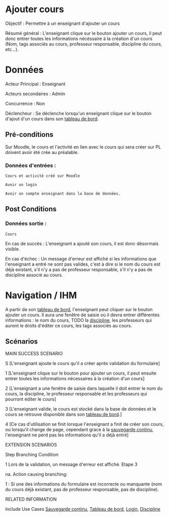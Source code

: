 # Ajouter cours

Objectif : Permettre à un enseignant d'ajouter un cours

Résumé général : L'enseignant clique sur le bouton ajouter un cours, il peut donc entrer toutes les informations nécéssaire à la création d'un cours (Nom, tags associés au cours, professeur responsable, discipline du cours, etc...).


# Données

Acteur Principal : Enseignant

Acteurs secondaires : Admin

Concurrence : Non

Déclencheur : Se déclenche lorsqu'un enseignant clique sur le bouton d'ajout d'un cours dans son [tableau de bord](../utilisateur/tableaudebord.md).


## Pré-conditions

Sur Moodle, le cours et l'activité en lien avec le cours qui sera créer sur PL doivent avoir été crée au préalable.

### Données d'entrées :
	
    Cours et activité créé sur Moodle

    Avoir un login

    Avoir un compte enseignant dans la base de données.

## Post Conditions

### Données sortie :

	Cours

En cas de succès : L'enseignant a ajouté son cours, il est donc désormais visible.

En cas d'échec : Un message d'erreur est affiché si les informations que l'enseignant a entré ne sont pas valides, c'est à dire si  le nom du cours est déjà existant, s'il n'y a pas de professeur responsable, s'il n'y a pas de discipline associé au cours.

# Navigation / IHM 

A partir de son [tableau de bord](../utilisateur/tableaudebord.md), l'enseignant peut cliquer sur le bouton ajouter un cours. Il aura une fenêtre de saisie où il devra entrer différentes informations : le nom du cours, TODO la [discipline](./creerdiscipline.md), les professeurs qui auront le droits d'éditer ce cours, les tags associés au cours.

## Scénarios

MAIN SUCCESS SCENARIO

S	[L'enseignant ajoute le cours qu'il a créer après validation du formulaire]

1	[L'enseignant clique sur le bouton pour ajouter un cours, il peut ensuite entrer toutes les informations nécessaires à la création d'un cours]

2	[L'enseignant a une fenêtre de saisie dans laquelle il doit entrer le nom du cours, la discipline, le professeur responsable et les professeurs qui pourront éditer le cours]

3	[L'enseignant valide, le cours est stocké dans la base de données et le cours se retrouve disponible dans son [tableau de bord](../utilisateur/tableaudebord.md).]

4   [Ce cas d'utilisation se finit lorsque l'enseignant a finit de créer son cours, ou lorsqu'il change de page, cependant grace à la [sauvegarde continu](../../concept/zonetampon.md), l'enseignant ne perd pas les informations qu'il a déjà entré]


EXTENSION SCENARIOS

Step    Branching Condition

1	 Lors de la validation, un message d'erreur est affiché. Etape 3

na.  Action causing branching:

1 : Si une des informations du formulaire est incorrecte ou manquante (nom du cours déjà existant, pas de professeur responsable, pas de discipline). 




RELATED INFORMATION

Include Use Cases	[Sauvegarde continu](../../concept/zonetampon.md), [Tableau de bord](../utilisateur/tableaudebord.md), [Login](../utilisateur/authentification.md), [Discipline](./creerdiscipline.md)



<!--- 
Author : Raphael
Validator : 
-->
